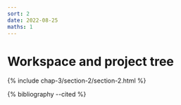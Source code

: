 ```yaml
---
sort: 2
date: 2022-08-25
maths: 1
---
```


# Workspace and project tree

{% include chap-3/section-2/section-2.html %}

{% bibliography --cited %}
